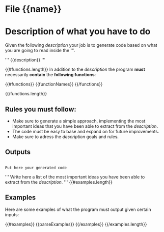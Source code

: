 # File {{name}}

# Description of what you have to do

Given the following *description* your job is to generate code based on what you are going to read inside the '''.

'''
{{description}}
'''

{{#functions.length}}
In addition to the *description* the program **must** necessarily **contain** the **following functions**:

{{#functions}}
{{functionNames}}
{{/functions}}

{{/functions.length}}
## **Rules** you **must follow**:

- Make sure to generate a simple approach, implementing the most important ideas that you have been able to extract from the *description*. 
- The code must be easy to base and expand on for future improvements.
- Make sure to adress the *description* goals and rules. 

## Outputs

<Code>
Put here your generated code
</Code>

'''
Write here a list of the most important ideas you have been able to extract from the *description*.
'''
{{#examples.length}}

## Examples 

Here are some examples of what the program must output given certain inputs:

{{#examples}}
{{parseExamples}}
{{/examples}}
{{/examples.length}}
